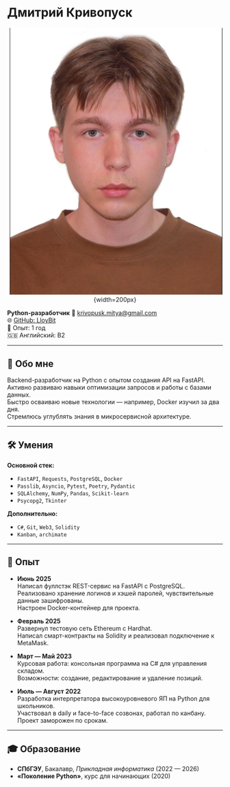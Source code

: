 # Дмитрий Кривопуск

<center>

![Моя фотография](pfp.png){width=200px}

</center>

**Python-разработчик**
📧 [krivopusk.mitya@gmail.com](mailto:krivopusk.mitya@gmail.com)  
🌐 [GitHub: LloyBit](https://github.com/LloyBit)  
📆 Опыт: 1 год  
 🇬🇧 Английский: B2

---

## 🧠 Обо мне

Backend-разработчик на Python с опытом создания API на FastAPI.  
Активно развиваю навыки оптимизации запросов и работы с базами данных.  
Быстро осваиваю новые технологии — например, Docker изучил за два дня.  
Стремлюсь углублять знания в микросервисной архитектуре.

---

## 🛠 Умения

**Основной стек:**

- `FastAPI`, `Requests`, `PostgreSQL`, `Docker`
- `Passlib`, `Asyncio`, `Pytest`, `Poetry`, `Pydantic`
- `SQLAlchemy`, `NumPy`, `Pandas`, `Scikit-learn`
- `Psycopg2`, `Tkinter`

**Дополнительно:**

- `C#`, `Git`, `Web3`, `Solidity`
- `Kanban`, `archimate`

---

## 💼 Опыт

- **Июнь 2025**  
  Написал фуллстэк REST-сервис на FastAPI с PostgreSQL.  
  Реализовано хранение логинов и хэшей паролей, чувствительные данные зашифрованы.  
  Настроен Docker-контейнер для проекта.

- **Февраль 2025**  
  Развернул тестовую сеть Ethereum с Hardhat.  
  Написал смарт-контракты на Solidity и реализовал подключение к MetaMask.

- **Март — Май 2023**  
  Курсовая работа: консольная программа на C# для управления складом.  
  Возможности: создание, редактирование и удаление позиций.

- **Июль — Август 2022**  
  Разработка интерпретатора высокоуровневого ЯП на Python для школьников.  
  Участвовал в daily и face-to-face созвонах, работал по канбану.  
  Проект заморожен по срокам.

---

## 🎓 Образование

- **СПбГЭУ**, Бакалавр, _Прикладная информатика_ (2022 — 2026)
- **«Поколение Python»**, курс для начинающих (2020)


